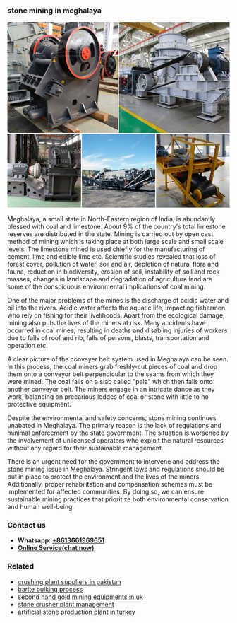 <h3>stone mining in meghalaya</h3><img src='1708408690.jpg' alt=''><p>Meghalaya, a small state in North-Eastern region of India, is abundantly blessed with coal and limestone. About 9% of the country's total limestone reserves are distributed in the state. Mining is carried out by open cast method of mining which is taking place at both large scale and small scale levels. The limestone mined is used chiefly for the manufacturing of cement, lime and edible lime etc. Scientific studies revealed that loss of forest cover, pollution of water, soil and air, depletion of natural flora and fauna, reduction in biodiversity, erosion of soil, instability of soil and rock masses, changes in landscape and degradation of agriculture land are some of the conspicuous environmental implications of coal mining.</p><p>One of the major problems of the mines is the discharge of acidic water and oil into the rivers. Acidic water affects the aquatic life, impacting fishermen who rely on fishing for their livelihoods. Apart from the ecological damage, mining also puts the lives of the miners at risk. Many accidents have occurred in coal mines, resulting in deaths and disabling injuries of workers due to falls of roof and rib, falls of persons, blasts, transportation and operation etc.</p><p>A clear picture of the conveyer belt system used in Meghalaya can be seen. In this process, the coal miners grab freshly-cut pieces of coal and drop them onto a conveyor belt perpendicular to the seams from which they were mined. The coal falls on a slab called "pala" which then falls onto another conveyor belt. The miners engage in an intricate dance as they work, balancing on precarious ledges of coal or stone with little to no protective equipment.</p><p>Despite the environmental and safety concerns, stone mining continues unabated in Meghalaya. The primary reason is the lack of regulations and minimal enforcement by the state government. The situation is worsened by the involvement of unlicensed operators who exploit the natural resources without any regard for their sustainable management.</p><p>There is an urgent need for the government to intervene and address the stone mining issue in Meghalaya. Stringent laws and regulations should be put in place to protect the environment and the lives of the miners. Additionally, proper rehabilitation and compensation schemes must be implemented for affected communities. By doing so, we can ensure sustainable mining practices that prioritize both environmental conservation and human well-being.</p><h3>Contact us</h3><ul><li><strong>Whatsapp:&nbsp;<a href="https://wa.me/8613661969651">+8613661969651</a></strong></li><li><a href="https://swt.shibang-china.com/?git&amp;zhl&amp;stone mining in meghalaya"><strong>Online Service(chat now)</strong></a></li></ul><h3>Related</h3><ul><li><a href='crushing plant suppliers in pakistan.md'>crushing plant suppliers in pakistan</a></li><li><a href='barite bulking process.md'>barite bulking process</a></li><li><a href='second hand gold mining equipments in uk.md'>second hand gold mining equipments in uk</a></li><li><a href='stone crusher plant management.md'>stone crusher plant management</a></li><li><a href='artificial stone production plant in turkey.md'>artificial stone production plant in turkey</a></li></ul>